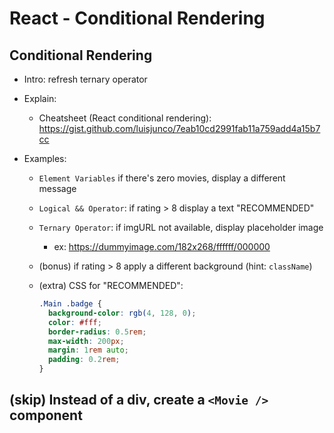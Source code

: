 
# React - Conditional Rendering


<!--

@todo: Record video

- initial code for video: https://codesandbox.io/s/cool-smoke-t68mxc?file=/src/App.js

- recording:
  - explain initial code
  - why we can not use if-else statement
  - intro cheatsheet + 3 ways
  - (bonus) can also create another app to show that conditional rendering applies to other cases, not just props (e.g. when a counter of likes reaches a number - state)
  
-->



## Conditional Rendering

- Intro: refresh ternary operator

- Explain:
  - Cheatsheet (React conditional rendering): https://gist.github.com/luisjunco/7eab10cd2991fab11a759add4a15b7cc

  <!-- @todo: add demos (stackblitz) to the cheatsheet (plus quick exercise) -->


- Examples:
  - `Element Variables` if there's zero movies, display a different message
  - `Logical && Operator`: if rating > 8 display a text "RECOMMENDED"
  - `Ternary Operator`: if imgURL not  available, display placeholder image
    - ex: https://dummyimage.com/182x268/ffffff/000000

  - (bonus) if rating > 8 apply a different background (hint: `className`)


  - (extra) CSS for "RECOMMENDED":

      ```css
      .Main .badge {
        background-color: rgb(4, 128, 0);
        color: #fff;
        border-radius: 0.5rem;
        max-width: 200px;
        margin: 1rem auto;
        padding: 0.2rem;
      }
      ```



## (skip) Instead of a div, create a `<Movie />` component
  <!-- @LT: skip this (we haven't seen communication from child to parent component + they don't need it for today's lab) -->
  

